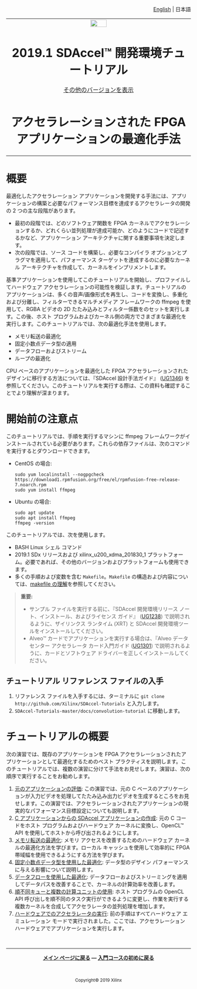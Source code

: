 <p align="right">
<a href="../../../docs/convolution-tutorial/README.md">English</a> | <a>日本語</a>
</p>
<table>
 <tr>
   <td align="center"><img src="https://japan.xilinx.com/content/dam/xilinx/imgs/press/media-kits/corporate/xilinx-logo.png" width="30%"/><h1>2019.1 SDAccel™ 開発環境チュートリアル</h1>
   <a href="https://github.com/Xilinx/SDAccel-Tutorials/branches/all">その他のバージョンを表示</a>
   </td>
 </tr>
 <tr>
 <td align="center"><h1>アクセラレーションされた FPGA アプリケーションの最適化手法</td>
 </tr>
</table>

# 概要

最適化したアクセラレーション アプリケーションを開発する手法には、アプリケーションの構築と必要なパフォーマンス目標を達成するアクセラレータの開発の 2 つの主な段階があります。

* 最初の段階では、どのソフトウェア関数を FPGA カーネルでアクセラレーションするか、どれくらい並列処理が達成可能か、どのようにコードで記述するかなど、アプリケーション アーキテクチャに関する重要事項を決定します。
* 次の段階では、ソース コードを構築し、必要なコンパイラ オプションとプラグマを適用して、パフォーマンス ターゲットを達成するのに必要なカーネル アーキテクチャを作成して、カーネルをインプリメントします。

基準アプリケーションを使用してこのチュートリアルを開始し、プロファイルしてハードウェア アクセラレーションの可能性を検証します。チュートリアルのアプリケーションは、多くの音声/画像形式を再生し、コードを変換し、多重化および分離し、フィルターできるマルチメディア フレームワークの ffmpeg を使用して、RGBA ビデオの 2D たたみ込みとフィルター係数をのセットを実行します。この後、ホスト プログラムおよびカーネル側の両方でさまざまな最適化を実行します。このチュートリアルでは、次の最適化手法を使用します。

* メモリ転送の最適化
* 固定小数点データ型の適用
* データフローおよびストリーム
* ループの最適化

CPU ベースのアプリケーションを最適化した FPGA アクセラレーションされたデザインに移行する方法については、『SDAccel 設計手法ガイド』 ([UG1346](https://japan.xilinx.com/support/documentation/sw_manuals/xilinx2019_1/ug1346-sdaccel-methodology-guide.pdf)) を参照してください。このチュートリアルを実行する際は、この資料も確認することでより理解が深まります。

# 開始前の注意点

このチュートリアルでは、手順を実行するマシンに ffmpeg フレームワークがインストールされている必要があります。これらの依存ファイルは、次のコマンドを実行するとダウンロードできます。

* CentOS の場合:

  ```
  sudo yum localinstall --nogpgcheck https://download1.rpmfusion.org/free/el/rpmfusion-free-release-7.noarch.rpm
  sudo yum install ffmpeg
  ```

* Ubuntu の場合:

  ```
  sudo apt update
  sudo apt install ffmpeg
  ffmpeg -version
  ```

このチュートリアルでは、次を使用します。

* BASH Linux シェル コマンド
* 2019.1 SDx リリースおよび xilinx\_u200\_xdma\_201830\_1 プラットフォーム。必要であれば、その他のバージョンおよびプラットフォームも使用できます。
* 多くの手順および変数を含む `Makefile`。`Makefile` の構造および内容については、[makefile の理解](./HowToRunTutorial.md)を参照してください。

> **重要:**
>
> * サンプル ファイルを実行する前に、『SDAccel 開発環境リリース ノート、インストール、およびライセンス ガイド』 ([UG1238](https://japan.xilinx.com/html_docs/xilinx2019_1/sdaccel_doc/yrc1534452173645.html)) で説明されるように、ザイリンクス ランタイム (XRT) と SDAccel 開発環境ツールをインストールしてください。
> * Alveo™ カードでアプリケーションを実行する場合は、『Alveo データセンター アクセラレータ カード入門ガイド ([UG1301](https://japan.xilinx.com/support/documentation/boards_and_kits/accelerator-cards/ug1301-getting-started-guide-alveo-accelerator-cards.pdf)) で説明されるように、カードとソフトウェア ドライバーを正しくインストールしてください。

## チュートリアル リファレンス ファイルの入手

1. リファレンス ファイルを入手するには、ターミナルに `git clone http://github.com/Xilinx/SDAccel-Tutorials` と入力します。
2. `SDAccel-Tutorials-master/docs/convolution-tutorial` に移動します。

# チュートリアルの概要

次の演習では、既存のアプリケーションを FPGA アクセラレーションされたアプリケーションとして最適化するためのベスト プラクティスを説明します。このチュートリアルでは、複数の演習に分けて手法をお見せします。演習は、次の順序で実行することをお勧めします。

1. [元のアプリケーションの評価](RunOriginalCode.md): この演習では、元の C ベースのアプリケーションが入力ビデオを処理してたたみ込み出力ビデオを生成するところをお見せします。この演習では、アクセラレーションされたアプリケーションの現実的なパフォーマンス目標設定についても説明します。
2. [C アプリケーションからの SDAccel アプリケーションの作成](baseline.md): 元の C コードをホスト プログラムおよびハードウェア カーネルに変換し、OpenCL™ API を使用してホストから呼び出されるようにします。
3. [メモリ転送の最適化](localbuf.md): メモリ アクセスを改善するためのハードウェア カーネルの最適化方法を学びます。ローカル キャッシュを使用して効率的に FPGA 帯域幅を使用できるようにする方法を学びます。
4. [固定小数点データ型を使用した最適化](fixedtype.md): データ型のデザイン パフォーマンスに与える影響について説明します。
5. [データフローを使用した最適化](dataflow.md): データフローおよびストリーミングを適用してデータパスを改善することで、カーネルの計算効率を改善します。
6. [順不同キューと複数の計算ユニットの使用](multi-CU.md): ホスト プログラムの OpenCL API 呼び出しを順不同のタスク実行ができるように変更し、作業を実行する複数カーネルを合成してアクセラレータの並列処理を増加します。
7. [ハードウェアでのアクセラレータの実行](RunOnHardware.md): 前の手順はすべてハードウェア エミュレーション モードで実行されました。ここでは、アクセラレーション ハードウェアでアプリケーションを実行します。

</br>
<hr/>
<p align= center><b><a href="../../README.md">メイン ページに戻る</a> — <a href="../sdaccel-getting-started/README.md">入門コースの初めに戻る</a></b></p>
</br>
<p align="center"><sup>Copyright&copy; 2019 Xilinx</sup></p>
